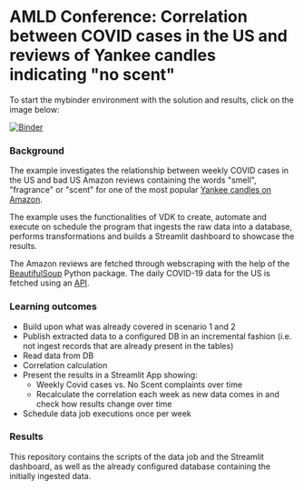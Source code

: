 # AMLD Conference: Correlation between COVID cases in the US and reviews of Yankee candles indicating "no scent" 

To start the mybinder environment with the solution and results, click on the image below:

[![Binder](https://mybinder.org/badge_logo.svg)](https://mybinder.org/v2/gh/dvalkova/amld-correlation-example/HEAD?labpath=data_job_run.ipynb)

### Background

The example investigates the relationship between weekly COVID cases in the US and bad US Amazon reviews containing the words "smell", "fragrance" or "scent" for one of the most popular [Yankee candles on Amazon](https://www.amazon.com/Yankee-Candle-Large-Balsam-Cedar/dp/B000JDGC78/ref=cm_cr_arp_d_product_top?ie=UTF8).

The example uses the functionalities of VDK to create, automate and execute on schedule the program that ingests the raw data into a database, performs transformations and builds a Streamlit dashboard to showcase the results.

The Amazon reviews are fetched through webscraping with the help of the [BeautifulSoup](https://pypi.org/project/beautifulsoup4/) Python package. The daily COVID-19 data for the US is fetched using an [API](https://github.com/M-Media-Group/Covid-19-API).

### Learning outcomes

* Build upon what was already covered in scenario 1 and 2
* Publish extracted data to a configured DB in an incremental fashion (i.e. not ingest records that are already present in the tables)
* Read data from DB
* Correlation calculation
* Present the results in a Streamlit App showing:
  * Weekly Covid cases vs. No Scent complaints over time
  * Recalculate the correlation each week as new data comes in and check how results change over time
* Schedule data job executions once per week


### Results

This repository contains the scripts of the data job and the Streamlit dashboard, as well as the already configured database containing the initially ingested data.
